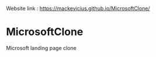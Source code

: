 Website link : https://mackevicius.github.io/MicrosoftClone/
# MicrosoftClone
Microsoft landing page clone
